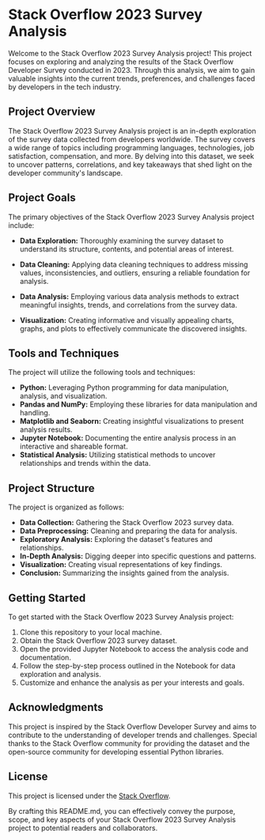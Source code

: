 # Stack Overflow 2023 Survey Analysis

Welcome to the Stack Overflow 2023 Survey Analysis project! This project focuses on exploring and analyzing the results of the Stack Overflow Developer Survey conducted in 2023. Through this analysis, we aim to gain valuable insights into the current trends, preferences, and challenges faced by developers in the tech industry.

## Project Overview

The Stack Overflow 2023 Survey Analysis project is an in-depth exploration of the survey data collected from developers worldwide. The survey covers a wide range of topics including programming languages, technologies, job satisfaction, compensation, and more. By delving into this dataset, we seek to uncover patterns, correlations, and key takeaways that shed light on the developer community's landscape.

## Project Goals

The primary objectives of the Stack Overflow 2023 Survey Analysis project include:

- **Data Exploration:** Thoroughly examining the survey dataset to understand its structure, contents, and potential areas of interest.

- **Data Cleaning:** Applying data cleaning techniques to address missing values, inconsistencies, and outliers, ensuring a reliable foundation for analysis.

- **Data Analysis:** Employing various data analysis methods to extract meaningful insights, trends, and correlations from the survey data.

- **Visualization:** Creating informative and visually appealing charts, graphs, and plots to effectively communicate the discovered insights.

## Tools and Techniques

The project will utilize the following tools and techniques:

- **Python:** Leveraging Python programming for data manipulation, analysis, and visualization.
- **Pandas and NumPy:** Employing these libraries for data manipulation and handling.
- **Matplotlib and Seaborn:** Creating insightful visualizations to present analysis results.
- **Jupyter Notebook:** Documenting the entire analysis process in an interactive and shareable format.
- **Statistical Analysis:** Utilizing statistical methods to uncover relationships and trends within the data.

## Project Structure

The project is organized as follows:

- **Data Collection:** Gathering the Stack Overflow 2023 survey data.
- **Data Preprocessing:** Cleaning and preparing the data for analysis.
- **Exploratory Analysis:** Exploring the dataset's features and relationships.
- **In-Depth Analysis:** Digging deeper into specific questions and patterns.
- **Visualization:** Creating visual representations of key findings.
- **Conclusion:** Summarizing the insights gained from the analysis.

## Getting Started

To get started with the Stack Overflow 2023 Survey Analysis project:

1. Clone this repository to your local machine.
2. Obtain the Stack Overflow 2023 survey dataset.
3. Open the provided Jupyter Notebook to access the analysis code and documentation.
4. Follow the step-by-step process outlined in the Notebook for data exploration and analysis.
5. Customize and enhance the analysis as per your interests and goals.

## Acknowledgments

This project is inspired by the Stack Overflow Developer Survey and aims to contribute to the understanding of developer trends and challenges. Special thanks to the Stack Overflow community for providing the dataset and the open-source community for developing essential Python libraries.
## License

This project is licensed under the [Stack Overflow](LICENSE).

By crafting this README.md, you can effectively convey the purpose, scope, and key aspects of your Stack Overflow 2023 Survey Analysis project to potential readers and collaborators.
